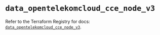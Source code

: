 # `data_opentelekomcloud_cce_node_v3`

Refer to the Terraform Registry for docs: [`data_opentelekomcloud_cce_node_v3`](https://registry.terraform.io/providers/opentelekomcloud/opentelekomcloud/1.36.17/docs/data-sources/cce_node_v3).
